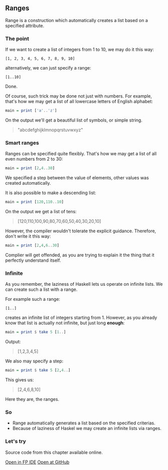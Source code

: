 Ranges
------

Range is a construction which automatically creates a list based on a specified 
attribute.

### The point 

If we want to create a list of integers from 1 to 10, we may do it this way:

	[1, 2, 3, 4, 5, 6, 7, 8, 9, 10]

alternatively, we can just specify a range:

	[1..10]

Done.

Of course, such trick may be done not just with numbers. For example, that's how
we may get a list of all lowercase letters of English alphabet:

```haskell
main = print ['a'..'z']
```

On the output we'll get a beautiful list of symbols, or simple string.

> "abcdefghijklmnopqrstuvwxyz"

### Smart ranges

Ranges can be specified quite flexibly. That's how we may get a list of all even
numbers from 2 to 30:

```haskell
main = print [2,4..30]
```

We specified a step between the value of elements, other values was created 
automatically.

It is also possible to make a descending list:

```haskell
main = print [120,110..10]
```

On the output we get a list of tens:

> [120,110,100,90,80,70,60,50,40,30,20,10]

However, the compiler wouldn't tolerate the explicit guidance. Therefore, don't
write it this way:

```haskell
main = print [2,4,6..30]
```

Complier will get offended, as you are trying to explain it the thing that it 
perfectly understand itself.

### Infinite 

As you remember, the laziness of Haskell lets us operate on infinite lists.
We can create such a list with a range.

For example such a range:

	[1..]

creates an infinite list of integers starting from 1. However, as you already
know that list is actually not infinite, but just long **enough**:

```haskell
main = print $ take 5 [1..]
```

Output:

> [1,2,3,4,5]

We also may specify a step:

```haskell
main = print $ take 5 [2,4..]
```

This gives us:

> [2,4,6,8,10]

Here they are, the ranges.

### So

* Range automatically generates a list based on the specified criterias.
* Because of laziness of Haskel we may create an infinite lists via ranges.

### Let's try

Source code from this chapter available online.

<span><a href="https://www.fpcomplete.com/ide?title=ranges&paste=https://raw.githubusercontent.com/denisshevchenko/ohaskell-code/master/code/about-lists/ranges/Main.hs" class="fpcomplete_code" target="_blank">Open in FP IDE</a></span>
<span class="buttons_space"></span>
<span><a href="https://github.com/denisshevchenko/ohaskell-code/blob/master/code/about-lists/ranges/Main.hs" class="github_code" target="_blank">Open at GitHub</a></span>



